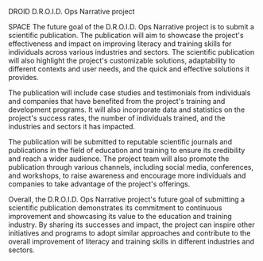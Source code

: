 DROID
D.R.O.I.D. Ops Narrative project

SPACE
The future goal of the D.R.O.I.D. Ops Narrative project is to submit a scientific publication. The publication will aim to showcase the project's effectiveness and impact on improving literacy and training skills for individuals across various industries and sectors. The scientific publication will also highlight the project's customizable solutions, adaptability to different contexts and user needs, and the quick and effective solutions it provides.

The publication will include case studies and testimonials from individuals and companies that have benefited from the project's training and development programs. It will also incorporate data and statistics on the project's success rates, the number of individuals trained, and the industries and sectors it has impacted.

The publication will be submitted to reputable scientific journals and publications in the field of education and training to ensure its credibility and reach a wider audience. The project team will also promote the publication through various channels, including social media, conferences, and workshops, to raise awareness and encourage more individuals and companies to take advantage of the project's offerings.

Overall, the D.R.O.I.D. Ops Narrative project's future goal of submitting a scientific publication demonstrates its commitment to continuous improvement and showcasing its value to the education and training industry. By sharing its successes and impact, the project can inspire other initiatives and programs to adopt similar approaches and contribute to the overall improvement of literacy and training skills in different industries and sectors.

